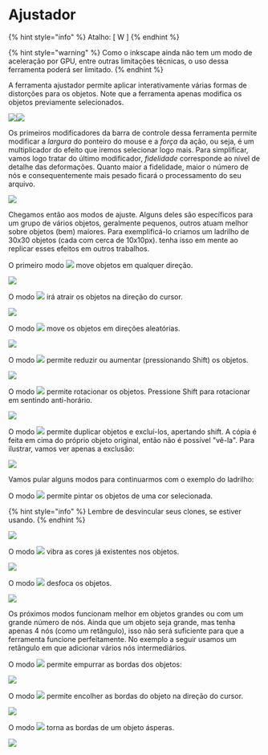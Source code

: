 # Ajustador

{% hint style="info" %}
Atalho: \[ W ]
{% endhint %}

{% hint style="warning" %}
Como o inkscape ainda não tem um modo de aceleração por GPU, entre outras limitações técnicas, o uso dessa ferramenta poderá ser limitado.
{% endhint %}

A ferramenta ajustador permite aplicar interativamente várias formas de distorções para os objetos. Note que a ferramenta apenas modifica os objetos previamente selecionados.

![](<../.gitbook/assets/image (14).png>)![](<../.gitbook/assets/image (53).png>)

Os primeiros modificadores da barra de controle dessa ferramenta permite modificar a _largura_ do ponteiro do mouse e a _força_ da ação, ou seja, é um multiplicador do efeito que iremos selecionar logo mais. Para simplificar, vamos logo tratar do último modificador, _fidelidade_ corresponde ao nível de detalhe das deformações. Quanto maior a fidelidade, maior o número de nós e consequentemente mais pesado ficará o processamento do seu arquivo.

![](<../.gitbook/assets/image (57).png>)

Chegamos então aos modos de ajuste. Alguns deles são específicos para um grupo de vários objetos, geralmente pequenos, outros atuam melhor sobre objetos (bem) maiores. Para exemplificá-lo criamos um ladrilho de 30x30 objetos (cada com cerca de 10x10px). tenha isso em mente ao replicar esses efeitos em outros trabalhos.

O primeiro modo ![](<../.gitbook/assets/image (37).png>) move objetos em qualquer direção.

![](<../.gitbook/assets/Peek 23-06-2022 04-24.gif>)

O modo ![](<../.gitbook/assets/image (1).png>) irá atrair os objetos na direção do cursor.

![](<../.gitbook/assets/Peek 23-06-2022 04-26.gif>)

O modo ![](<../.gitbook/assets/image (58).png>) move os objetos em direções aleatórias.

![](<../.gitbook/assets/Peek 23-06-2022 04-29.gif>)

O modo ![](<../.gitbook/assets/image (15).png>) permite reduzir ou aumentar (pressionando Shift) os objetos.&#x20;

![](<../.gitbook/assets/Peek 23-06-2022 04-30.gif>)

O modo ![](<../.gitbook/assets/image (10).png>) permite rotacionar os objetos. Pressione Shift para rotacionar em sentindo anti-horário.

![](<../.gitbook/assets/Peek 23-06-2022 04-34.gif>)

O modo ![](<../.gitbook/assets/image (31).png>) permite duplicar objetos e excluí-los, apertando shift. A cópia é feita em cima do próprio objeto original, então não é possível "vê-la". Para ilustrar, vamos ver apenas a exclusão:

![](<../.gitbook/assets/Peek 23-06-2022 04-38.gif>)

Vamos pular alguns modos para continuarmos com o exemplo do ladrilho:

O modo ![](<../.gitbook/assets/image (35).png>) permite pintar os objetos de uma cor selecionada.

{% hint style="info" %}
Lembre de desvincular seus clones, se estiver usando.&#x20;
{% endhint %}

![](<../.gitbook/assets/Peek 23-06-2022 04-42.gif>)

O modo ![](<../.gitbook/assets/image (56).png>) vibra as cores já existentes nos objetos.

![](<../.gitbook/assets/Peek 23-06-2022 04-49.gif>)

O modo ![](<../.gitbook/assets/image (40).png>) desfoca os objetos.

![](<../.gitbook/assets/Peek 23-06-2022 04-50.gif>)

Os próximos modos funcionam melhor em objetos grandes ou com um grande número de nós. Ainda que um objeto seja grande, mas tenha apenas 4 nós (como um retângulo), isso não será suficiente para que a ferramenta funcione perfeitamente. No exemplo a seguir usamos um retângulo em que adicionar vários nós intermediários.

O modo ![](<../.gitbook/assets/image (33).png>) permite empurrar as bordas dos objetos:

![](<../.gitbook/assets/Peek 23-06-2022 04-56.gif>)

O modo ![](<../.gitbook/assets/image (2).png>) permite encolher as bordas do objeto na direção do cursor.

![](<../.gitbook/assets/Peek 23-06-2022 04-57.gif>)

O modo ![](<../.gitbook/assets/image (3).png>) torna as bordas de um objeto ásperas.

![](<../.gitbook/assets/Peek 23-06-2022 04-59.gif>)
